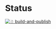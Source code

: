 # Status

[![☃ build-and-publish](https://github.com/mazoea/docker-cppcheck/actions/workflows/ci.yml/badge.svg?branch=v2.9)](https://github.com/mazoea/docker-cppcheck/actions/workflows/ci.yml)
